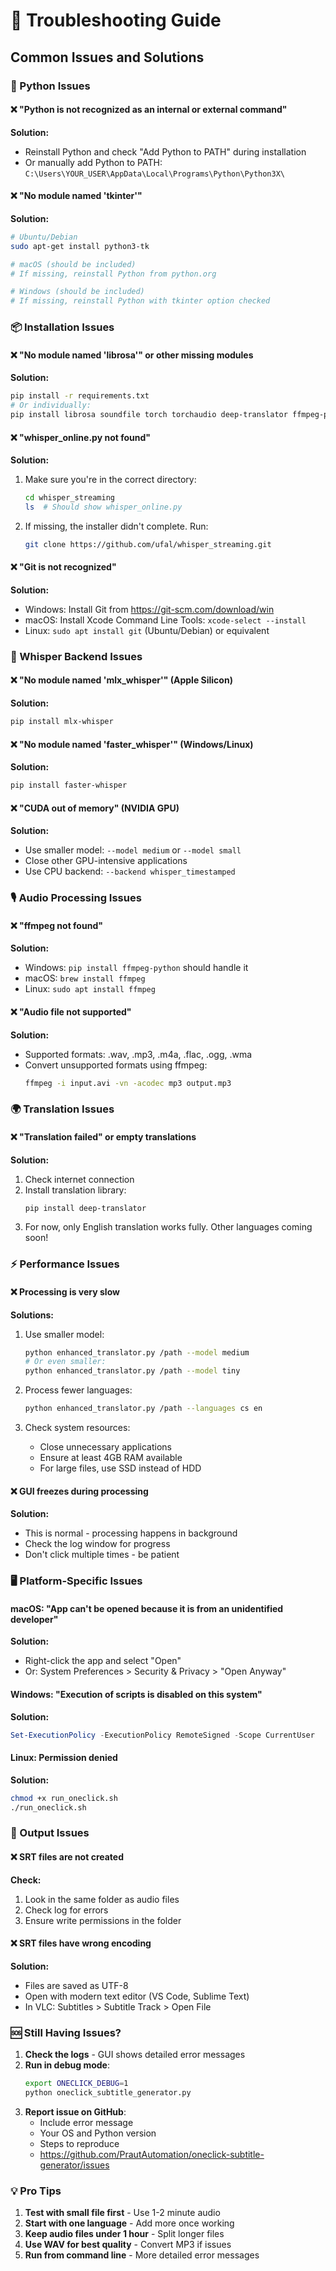 # 🔧 Troubleshooting Guide

## Common Issues and Solutions

### 🐍 Python Issues

#### ❌ "Python is not recognized as an internal or external command"
**Solution:**
- Reinstall Python and check "Add Python to PATH" during installation
- Or manually add Python to PATH: `C:\Users\YOUR_USER\AppData\Local\Programs\Python\Python3X\`

#### ❌ "No module named 'tkinter'"
**Solution:**
```bash
# Ubuntu/Debian
sudo apt-get install python3-tk

# macOS (should be included)
# If missing, reinstall Python from python.org

# Windows (should be included)
# If missing, reinstall Python with tkinter option checked
```

### 📦 Installation Issues

#### ❌ "No module named 'librosa'" or other missing modules
**Solution:**
```bash
pip install -r requirements.txt
# Or individually:
pip install librosa soundfile torch torchaudio deep-translator ffmpeg-python
```

#### ❌ "whisper_online.py not found"
**Solution:**
1. Make sure you're in the correct directory:
   ```bash
   cd whisper_streaming
   ls  # Should show whisper_online.py
   ```
2. If missing, the installer didn't complete. Run:
   ```bash
   git clone https://github.com/ufal/whisper_streaming.git
   ```

#### ❌ "Git is not recognized"
**Solution:**
- Windows: Install Git from https://git-scm.com/download/win
- macOS: Install Xcode Command Line Tools: `xcode-select --install`
- Linux: `sudo apt install git` (Ubuntu/Debian) or equivalent

### 🎯 Whisper Backend Issues

#### ❌ "No module named 'mlx_whisper'" (Apple Silicon)
**Solution:**
```bash
pip install mlx-whisper
```

#### ❌ "No module named 'faster_whisper'" (Windows/Linux)
**Solution:**
```bash
pip install faster-whisper
```

#### ❌ "CUDA out of memory" (NVIDIA GPU)
**Solution:**
- Use smaller model: `--model medium` or `--model small`
- Close other GPU-intensive applications
- Use CPU backend: `--backend whisper_timestamped`

### 🎙️ Audio Processing Issues

#### ❌ "ffmpeg not found"
**Solution:**
- Windows: `pip install ffmpeg-python` should handle it
- macOS: `brew install ffmpeg`
- Linux: `sudo apt install ffmpeg`

#### ❌ "Audio file not supported"
**Solution:**
- Supported formats: .wav, .mp3, .m4a, .flac, .ogg, .wma
- Convert unsupported formats using ffmpeg:
  ```bash
  ffmpeg -i input.avi -vn -acodec mp3 output.mp3
  ```

### 🌍 Translation Issues

#### ❌ "Translation failed" or empty translations
**Solution:**
1. Check internet connection
2. Install translation library:
   ```bash
   pip install deep-translator
   ```
3. For now, only English translation works fully. Other languages coming soon!

### ⚡ Performance Issues

#### ❌ Processing is very slow
**Solutions:**
1. Use smaller model:
   ```bash
   python enhanced_translator.py /path --model medium
   # Or even smaller:
   python enhanced_translator.py /path --model tiny
   ```

2. Process fewer languages:
   ```bash
   python enhanced_translator.py /path --languages cs en
   ```

3. Check system resources:
   - Close unnecessary applications
   - Ensure at least 4GB RAM available
   - For large files, use SSD instead of HDD

#### ❌ GUI freezes during processing
**Solution:**
- This is normal - processing happens in background
- Check the log window for progress
- Don't click multiple times - be patient

### 🖥️ Platform-Specific Issues

#### macOS: "App can't be opened because it is from an unidentified developer"
**Solution:**
- Right-click the app and select "Open"
- Or: System Preferences > Security & Privacy > "Open Anyway"

#### Windows: "Execution of scripts is disabled on this system"
**Solution:**
```powershell
Set-ExecutionPolicy -ExecutionPolicy RemoteSigned -Scope CurrentUser
```

#### Linux: Permission denied
**Solution:**
```bash
chmod +x run_oneclick.sh
./run_oneclick.sh
```

### 📝 Output Issues

#### ❌ SRT files are not created
**Check:**
1. Look in the same folder as audio files
2. Check log for errors
3. Ensure write permissions in the folder

#### ❌ SRT files have wrong encoding
**Solution:**
- Files are saved as UTF-8
- Open with modern text editor (VS Code, Sublime Text)
- In VLC: Subtitles > Subtitle Track > Open File

### 🆘 Still Having Issues?

1. **Check the logs** - GUI shows detailed error messages
2. **Run in debug mode**:
   ```bash
   export ONECLICK_DEBUG=1
   python oneclick_subtitle_generator.py
   ```
3. **Report issue on GitHub**:
   - Include error message
   - Your OS and Python version
   - Steps to reproduce
   - https://github.com/PrautAutomation/oneclick-subtitle-generator/issues

### 💡 Pro Tips

1. **Test with small file first** - Use 1-2 minute audio
2. **Start with one language** - Add more once working
3. **Keep audio files under 1 hour** - Split longer files
4. **Use WAV for best quality** - Convert MP3 if issues
5. **Run from command line** - More detailed error messages
